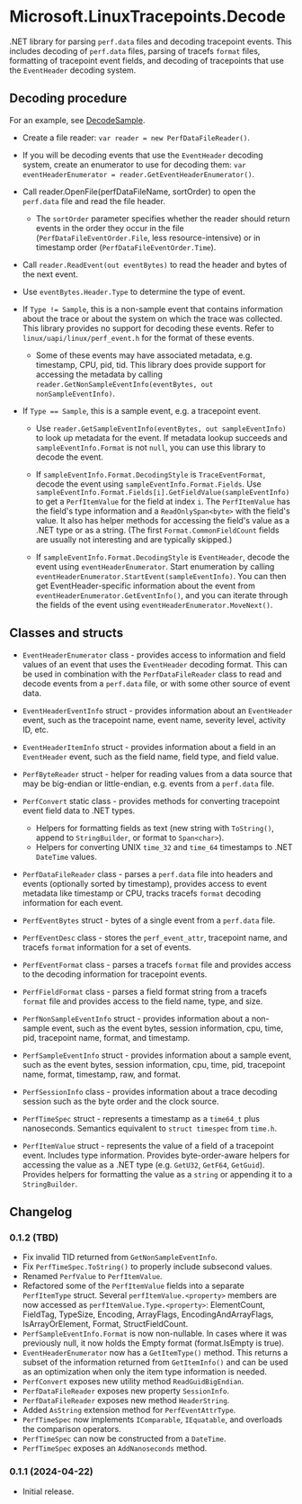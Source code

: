 ﻿# Microsoft.LinuxTracepoints.Decode

.NET library for parsing `perf.data` files and decoding tracepoint events. This
includes decoding of `perf.data` files, parsing of tracefs `format` files, formatting
of tracepoint event fields, and decoding of tracepoints that use the `EventHeader`
decoding system.

## Decoding procedure

For an example, see [DecodeSample](https://github.com/microsoft/LinuxTracepoints-Net/tree/main/DecodeSample).

- Create a file reader: `var reader = new PerfDataFileReader()`.

- If you will be decoding events that use the `EventHeader` decoding system, create an
  enumerator to use for decoding them:
  `var eventHeaderEnumerator = reader.GetEventHeaderEnumerator()`.

- Call reader.OpenFile(perfDataFileName, sortOrder) to open the `perf.data` file and read
  the file header.

  - The `sortOrder` parameter specifies whether the reader should return events in the order
    they occur in the file (`PerfDataFileEventOrder.File`, less resource-intensive) or in
    timestamp order (`PerfDataFileEventOrder.Time`).

- Call `reader.ReadEvent(out eventBytes)` to read the header and bytes of the next event.

- Use `eventBytes.Header.Type` to determine the type of event.

- If `Type != Sample`, this is a non-sample event that contains information about the trace
  or about the system on which the trace was collected. This library provides no support for
  decoding these events. Refer to `linux/uapi/linux/perf_event.h` for the format of these
  events.

  - Some of these events may have associated metadata, e.g. timestamp, CPU, pid, tid. This
    library does provide support for accessing the metadata by calling
    `reader.GetNonSampleEventInfo(eventBytes, out nonSampleEventInfo)`.

- If `Type == Sample`, this is a sample event, e.g. a tracepoint event.

  - Use `reader.GetSampleEventInfo(eventBytes, out sampleEventInfo)` to look up metadata for
    the event. If metadata lookup succeeds and `sampleEventInfo.Format` is not `null`, you can
    use this library to decode the event.

  - If `sampleEventInfo.Format.DecodingStyle` is `TraceEventFormat`, decode the event using
    `sampleEventInfo.Format.Fields`. Use
    `sampleEventInfo.Format.Fields[i].GetFieldValue(sampleEventInfo)` to get a `PerfItemValue` for
    the field at index `i`. The `PerfItemValue` has the field's type information and a
    `ReadOnlySpan<byte>` with the field's value. It also has helper methods for accessing the
    field's value as a .NET type or as a string. (The first `Format.CommonFieldCount` fields
    are usually not interesting and are typically skipped.)
    
  - If `sampleEventInfo.Format.DecodingStyle` is `EventHeader`, decode the event using
	`eventHeaderEnumerator`. Start enumeration by calling
    `eventHeaderEnumerator.StartEvent(sampleEventInfo)`. You can then get EventHeader-specific
    information about the event from `eventHeaderEnumerator.GetEventInfo()`, and you can iterate
    through the fields of the event using `eventHeaderEnumerator.MoveNext()`.

## Classes and structs

- `EventHeaderEnumerator` class - provides access to information and field values
  of an event that uses the `EventHeader` decoding format. This can be used in
  combination with the `PerfDataFileReader` class to read and decode events from
  a `perf.data` file, or with some other source of event data.

- `EventHeaderEventInfo` struct - provides information about an `EventHeader` event,
  such as the tracepoint name, event name, severity level, activity ID, etc.

- `EventHeaderItemInfo` struct - provides information about a field in an `EventHeader`
  event, such as the field name, field type, and field value.

- `PerfByteReader` struct - helper for reading values from a data source that may be
  big-endian or little-endian, e.g. events from a `perf.data` file.

- `PerfConvert` static class - provides methods for converting tracepoint event field
  data to .NET types.
  - Helpers for formatting fields as text (new string with `ToString()`, append to
    `StringBuilder`, or format to `Span<char>`).
  - Helpers for converting UNIX `time_32` and `time_64` timestamps to .NET `DateTime`
    values.
 
- `PerfDataFileReader` class - parses a `perf.data` file into headers and events (optionally
  sorted by timestamp), provides access to event metadata like timestamp or CPU, tracks
  tracefs `format` decoding information for each event.

- `PerfEventBytes` struct - bytes of a single event from a `perf.data` file.

- `PerfEventDesc` class - stores the `perf_event_attr`, tracepoint name, and tracefs `format`
  information for a set of events.

- `PerfEventFormat` class - parses a tracefs `format` file and provides access to the
  decoding information for tracepoint events.

- `PerfFieldFormat` class - parses a field format string from a tracefs `format` file and
  provides access to the field name, type, and size.

- `PerfNonSampleEventInfo` struct - provides information about a non-sample event, such as the
  event bytes, session information, cpu, time, pid, tracepoint name, format, and timestamp.

- `PerfSampleEventInfo` struct - provides information about a sample event, such as the event
  bytes, session information, cpu, time, pid, tracepoint name, format, timestamp, raw, and
  format.

- `PerfSessionInfo` class - provides information about a trace decoding session such as the
  byte order and the clock source.

- `PerfTimeSpec` struct - represents a timestamp as a `time64_t` plus nanoseconds.
  Semantics equivalent to `struct timespec` from `time.h`.

- `PerfItemValue` struct - represents the value of a field of a tracepoint event. Includes type
  information. Provides byte-order-aware helpers for accessing the value as a .NET type
  (e.g. `GetU32`, `GetF64`, `GetGuid`). Provides helpers for formatting the value as a
  `string` or appending it to a `StringBuilder`.

## Changelog

### 0.1.2 (TBD)

- Fix invalid TID returned from `GetNonSampleEventInfo`.
- Fix `PerfTimeSpec.ToString()` to properly include subsecond values.
- Renamed `PerfValue` to `PerfItemValue`.
- Refactored some of the `PerfItemValue` fields into a separate `PerfItemType`
  struct. Several `perfItemValue.<property>` members are now accessed as
  `perfItemValue.Type.<property>`: ElementCount, FieldTag, TypeSize, Encoding,
  ArrayFlags, EncodingAndArrayFlags, IsArrayOrElement, Format,
  StructFieldCount.
- `PerfSampleEventInfo.Format` is now non-nullable. In cases where it was
  previously null, it now holds the Empty format (format.IsEmpty is true).
- `EventHeaderEnumerator` now has a `GetItemType()` method. This returns a
  subset of the information returned from `GetItemInfo()` and can be used as
  an optimization when only the item type information is needed.
- `PerfConvert` exposes new utility method `ReadGuidBigEndian`.
- `PerfDataFileReader` exposes new property `SessionInfo`.
- `PerfDataFileReader` exposes new method `HeaderString`.
- Added `AsString` extension method for `PerfEventAttrType`.
- `PerfTimeSpec` now implements `IComparable`, `IEquatable`, and overloads
  the comparison operators.
- `PerfTimeSpec` can now be constructed from a `DateTime`.
- `PerfTimeSpec` exposes an `AddNanoseconds` method.

### 0.1.1 (2024-04-22)

- Initial release.
